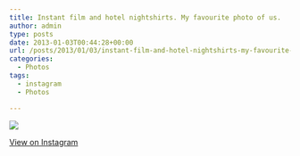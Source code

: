 ```yaml
---
title: Instant film and hotel nightshirts. My favourite photo of us.
author: admin
type: posts
date: 2013-01-03T00:44:28+00:00
url: /posts/2013/01/03/instant-film-and-hotel-nightshirts-my-favourite-photo-of-us/
categories:
  - Photos
tags:
  - instagram
  - Photos

---
```

![][1]

<p class="view-instagram">
  <a href="http://instagr.am/p/T_5wsRKlp3/">View on Instagram</a>
</p>

 [1]: https://lobban.org/wordpress//HLIC/f9331e1e575f46b4434dabc84e75fd95.jpg